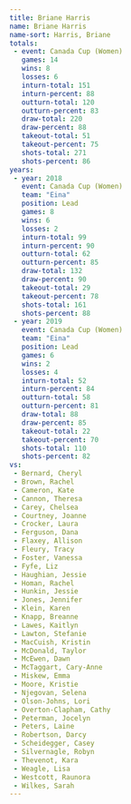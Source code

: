 ```yaml
---
title: Briane Harris
name: Briane Harris
name-sort: Harris, Briane
totals:
 - event: Canada Cup (Women)
   games: 14
   wins: 8
   losses: 6
   inturn-total: 151
   inturn-percent: 88
   outturn-total: 120
   outturn-percent: 83
   draw-total: 220
   draw-percent: 88
   takeout-total: 51
   takeout-percent: 75
   shots-total: 271
   shots-percent: 86
years:
 - year: 2018
   event: Canada Cup (Women)
   team: "Eina"
   position: Lead
   games: 8
   wins: 6
   losses: 2
   inturn-total: 99
   inturn-percent: 90
   outturn-total: 62
   outturn-percent: 85
   draw-total: 132
   draw-percent: 90
   takeout-total: 29
   takeout-percent: 78
   shots-total: 161
   shots-percent: 88
 - year: 2019
   event: Canada Cup (Women)
   team: "Eina"
   position: Lead
   games: 6
   wins: 2
   losses: 4
   inturn-total: 52
   inturn-percent: 84
   outturn-total: 58
   outturn-percent: 81
   draw-total: 88
   draw-percent: 85
   takeout-total: 22
   takeout-percent: 70
   shots-total: 110
   shots-percent: 82
vs:
 - Bernard, Cheryl
 - Brown, Rachel
 - Cameron, Kate
 - Cannon, Theresa
 - Carey, Chelsea
 - Courtney, Joanne
 - Crocker, Laura
 - Ferguson, Dana
 - Flaxey, Allison
 - Fleury, Tracy
 - Foster, Vanessa
 - Fyfe, Liz
 - Haughian, Jessie
 - Homan, Rachel
 - Hunkin, Jessie
 - Jones, Jennifer
 - Klein, Karen
 - Knapp, Breanne
 - Lawes, Kaitlyn
 - Lawton, Stefanie
 - MacCuish, Kristin
 - McDonald, Taylor
 - McEwen, Dawn
 - McTaggart, Cary-Anne
 - Miskew, Emma
 - Moore, Kristie
 - Njegovan, Selena
 - Olson-Johns, Lori
 - Overton-Clapham, Cathy
 - Peterman, Jocelyn
 - Peters, Laine
 - Robertson, Darcy
 - Scheidegger, Casey
 - Silvernagle, Robyn
 - Thevenot, Kara
 - Weagle, Lisa
 - Westcott, Raunora
 - Wilkes, Sarah
---
```

